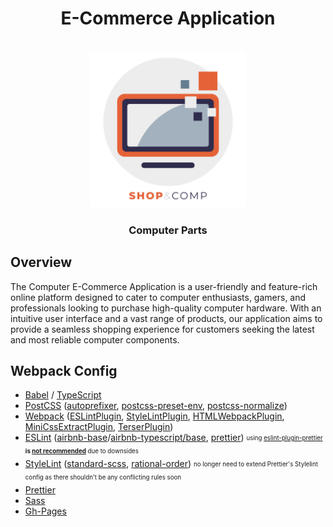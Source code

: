<h1 align="center">
E-Commerce Application
</h1>
<p align="center">
<br>
  <a href="https://revealjs.com">
  <img src="./public/logo.png" alt="reveal.js" width="250">
  </a>
  <br>
</p>
<h3 align="center">
Computer Parts
</h3>

## Overview
The Computer E-Commerce Application is a user-friendly and feature-rich online platform designed to cater to computer 
enthusiasts, gamers, and professionals looking to purchase high-quality computer hardware. With an intuitive user 
interface and a vast range of products, our application aims to provide a seamless shopping experience for customers 
seeking the latest and most reliable computer components.  

## Webpack Config
- [Babel](https://babel.dev/docs/en/next/babel-core) / [TypeScript](https://www.typescriptlang.org/)  
- [PostCSS](https://postcss.org/) ([autoprefixer](https://github.com/postcss/autoprefixer), [postcss-preset-env](https://github.com/csstools/postcss-plugins/tree/main/plugin-packs/postcss-preset-env), [postcss-normalize](https://github.com/csstools/postcss-normalize))  
- [Webpack](https://github.com/webpack/webpack) ([ESLintPlugin](https://github.com/webpack-contrib/eslint-webpack-plugin), [StyleLintPlugin](https://github.com/webpack-contrib/stylelint-webpack-plugin), [HTMLWebpackPlugin](https://github.com/jantimon/html-webpack-plugin), [MiniCssExtractPlugin](https://github.com/webpack-contrib/mini-css-extract-plugin), [TerserPlugin](https://terser.org))  
- [ESLint](https://eslint.org) ([airbnb-base](https://github.com/airbnb/javascript)/[airbnb-typescript/base](https://github.com/iamturns/eslint-config-airbnb-typescript), [prettier](https://github.com/prettier/eslint-config-prettier)) <sub><sup>using [eslint-plugin-prettier](https://github.com/prettier/eslint-plugin-prettier) <b>is [not recommended](https://prettier.io/docs/en/integrating-with-linters.html#notes)</b> due to downsides</sup></sub>  
- [StyleLint](https://stylelint.io) ([standard-scss](https://github.com/stylelint-scss/stylelint-config-standard-scss), [rational-order](https://github.com/constverum/stylelint-config-rational-order)) <sub><sup> no longer need to extend Prettier's Stylelint config as there shouldn't be any conflicting rules soon</sup></sub>  
- [Prettier](https://prettier.io)  
- [Sass](https://github.com/sass/dart-sass)  
- [Gh-Pages](https://github.com/tschaub/gh-pages)
